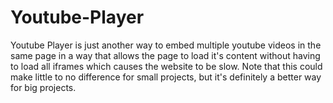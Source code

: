 # Youtube-Player
Youtube Player is just another way to embed multiple youtube videos in the same page in a way that allows the page to load it's content without having to load all iframes which causes the website to be slow.
Note that this could make little to no difference for small projects, but it's definitely a better way for big projects.
